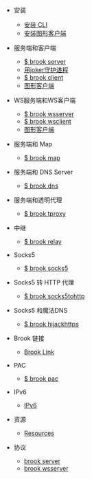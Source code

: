 * 安装

    * [安装 CLI](README.md)
    * [安装图形客户端](install-gui-client.md)

* 服务端和客户端

    * [$ brook server](brook-server.md)
    * [用joker守护进程](joker.md)
    * [$ brook client](brook-client.md)
    * [图形客户端](brook-client-gui.md)

* WS服务端和WS客户端

    * [$ brook wsserver](brook-wsserver.md)
    * [$ brook wsclient](brook-wsclient.md)
    * [图形客户端](brook-wsclient-gui.md)

* 服务端和 Map

    * [$ brook map](brook-map.md)

* 服务端和 DNS Server

    * [$ brook dns](brook-dns.md)

* 服务端和透明代理

    * [$ brook tproxy](brook-tproxy.md)

* 中继

    * [$ brook relay](brook-relay.md)

* Socks5

    * [$ brook socks5](brook-socks5.md)

* Socks5 转 HTTP 代理

    * [$ brook socks5tohttp](brook-socks5tohttp.md)

* Socks5 和魔法DNS

    * [$ brook hijackhttps](brook-hijackhttps.md)

* Brook 链接

    * [Brook Link](brook-link.md)

* PAC

    * [$ brook pac](brook-pac.md)

* IPv6

    * [IPv6](ipv6.md)

* 资源

    * [Resources](resources.md)

* 协议

    * [brook server](brook-server-spec.md)
    * [brook wsserver](brook-wsserver-spec.md)
